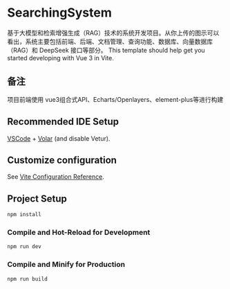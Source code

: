 # SearchingSystem

基于大模型和检索增强生成（RAG）技术的系统开发项目。从你上传的图示可以看出，系统主要包括前端、后端、文档管理、查询功能、数据库、向量数据库（RAG）和 DeepSeek 接口等部分。
This template should help get you started developing with Vue 3 in Vite.

## 备注

项目前端使用 vue3组合式API、Echarts/Openlayers、element-plus等进行构建

## Recommended IDE Setup

[VSCode](https://code.visualstudio.com/) + [Volar](https://marketplace.visualstudio.com/items?itemName=Vue.volar) (and disable Vetur).

## Customize configuration

See [Vite Configuration Reference](https://vite.dev/config/).

## Project Setup

```sh
npm install
```

### Compile and Hot-Reload for Development

```sh
npm run dev
```

### Compile and Minify for Production

```sh
npm run build
```
